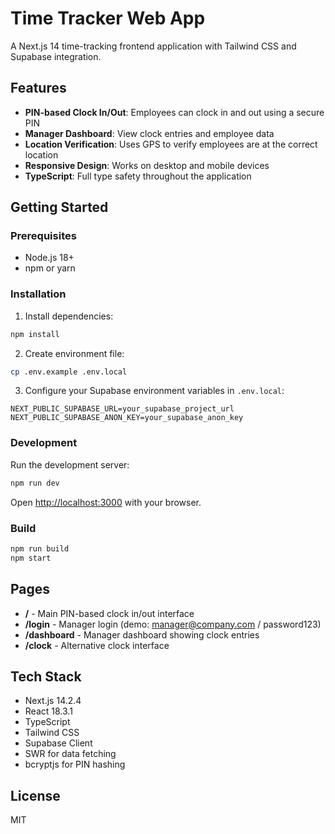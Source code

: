 # Time Tracker Web App

A Next.js 14 time-tracking frontend application with Tailwind CSS and Supabase integration.

## Features

- **PIN-based Clock In/Out**: Employees can clock in and out using a secure PIN
- **Manager Dashboard**: View clock entries and employee data
- **Location Verification**: Uses GPS to verify employees are at the correct location
- **Responsive Design**: Works on desktop and mobile devices
- **TypeScript**: Full type safety throughout the application

## Getting Started

### Prerequisites

- Node.js 18+ 
- npm or yarn

### Installation

1. Install dependencies:
```bash
npm install
```

2. Create environment file:
```bash
cp .env.example .env.local
```

3. Configure your Supabase environment variables in `.env.local`:
```
NEXT_PUBLIC_SUPABASE_URL=your_supabase_project_url
NEXT_PUBLIC_SUPABASE_ANON_KEY=your_supabase_anon_key
```

### Development

Run the development server:
```bash
npm run dev
```

Open [http://localhost:3000](http://localhost:3000) with your browser.

### Build

```bash
npm run build
npm start
```

## Pages

- **/** - Main PIN-based clock in/out interface
- **/login** - Manager login (demo: manager@company.com / password123)
- **/dashboard** - Manager dashboard showing clock entries
- **/clock** - Alternative clock interface

## Tech Stack

- Next.js 14.2.4
- React 18.3.1
- TypeScript
- Tailwind CSS
- Supabase Client
- SWR for data fetching
- bcryptjs for PIN hashing

## License

MIT